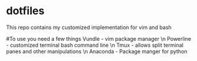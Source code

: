 # dotfiles
This repo contains my customized implementation for vim and bash

#To use you need a few things
Vundle - vim package manager \n
Powerline - customized terminal bash command line \n
Tmux - allows split terminal panes and other manipulations \n
Anaconda - Package manger for python
